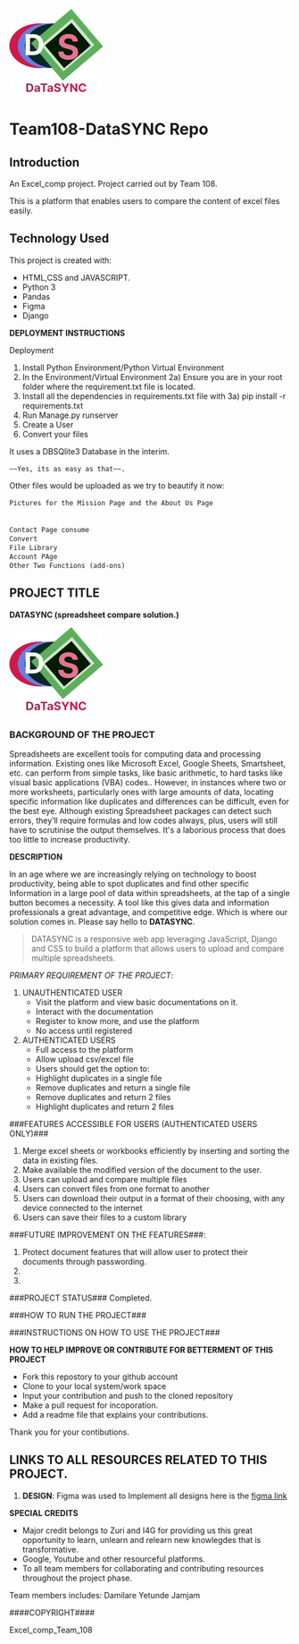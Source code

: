 ![Team_108](ExcelComp/templates/static/images/logo.svg)

# Team108-DataSYNC Repo

## Introduction

An Excel_comp project. Project carried out by Team 108.

This is a platform that enables users to compare the content of excel files easily.

## Technology Used

This project is created with:

- HTML,CSS and JAVASCRIPT.
- Python 3
- Pandas
- Figma
- Django

**DEPLOYMENT INSTRUCTIONS**

Deployment

1. Install Python Environment/Python Virtual Environment
2. In the Environment/Virtual Environment
   2a) Ensure you are in your root folder where the requirement.txt file is located.
3. Install all the dependencies in requirements.txt file with
   3a) pip install -r requirements.txt
4. Run Manage.py runserver
5. Create a User
6. Convert your files

It uses a DBSQlite3 Database in the interim.

    ~~Yes, its as easy as that~~.

Other files would be uploaded as we try to beautify it now:

```
Pictures for the Mission Page and the About Us Page


Contact Page consume
Convert
File Library
Account PAge
Other Two Functions (add-ons)
```

## PROJECT TITLE

**DATASYNC (spreadsheet compare solution.)**

![Team_108](ExcelComp/templates/static/images/logo.svg)

### BACKGROUND OF THE PROJECT

Spreadsheets are excellent tools for computing data and processing information. Existing ones like Microsoft Excel, Google Sheets, Smartsheet, etc. can perform from simple tasks, like basic arithmetic, to hard tasks like visual basic applications (VBA) codes..
However, in instances where two or more worksheets, particularly ones with large amounts of
data, locating specific information like duplicates and differences can be difficult, even for the
best eye. Although existing Spreadsheet packages can detect such errors, they’ll require
formulas and low codes always, plus, users will still have to scrutinise the output themselves.
It's a laborious process that does too little to increase productivity.

**DESCRIPTION**

In an age where we are increasingly relying on technology to boost productivity, being able to spot duplicates and find other specific Information in a large pool of data within spreadsheets, at the tap of a single button becomes a necessity. A tool like this gives data and information professionals a great advantage, and competitive edge.
Which is where our solution comes in.
Please say hello to **DATASYNC**.

> DATASYNC is a responsive web app leveraging JavaScript, Django and CSS to build a platform that allows users to upload and compare multiple spreadsheets.

_PRIMARY REQUIREMENT OF THE PROJECT_:

1. UNAUTHENTICATED USER
   - Visit the platform and view basic documentations on it.
   - Interact with the documentation
   - Register to know more, and use the platform
   - No access until registered
2. AUTHENTICATED USERS
   - Full access to the platform
   - Allow upload csv/excel file
   - Users should get the option to:
   - Highlight duplicates in a single file
   - Remove duplicates and return a single file
   - Remove duplicates and return 2 files
   - Highlight duplicates and return 2 files

###FEATURES ACCESSIBLE FOR USERS (AUTHENTICATED USERS ONLY)###

1. Merge excel sheets or workbooks efficiently by inserting and sorting the data in existing files.
2. Make available the modified version of the document to the user.
3. Users can upload and compare multiple files
4. Users can convert files from one format to another
5. Users can download their output in a format of their choosing, with any device connected to the internet
6. Users can save their files to a custom library

###FUTURE IMPROVEMENT ON THE FEATURES###:

1. Protect document features that will allow user to protect their documents through passwording.
2.
3.

###PROJECT STATUS###
Completed.

###HOW TO RUN THE PROJECT###

###INSTRUCTIONS ON HOW TO USE THE PROJECT###

**HOW TO HELP IMPROVE OR CONTRIBUTE FOR BETTERMENT OF THIS PROJECT**

- Fork this repostory to your github account
- Clone to your local system/work space
- Input your contribution and push to the cloned repository
- Make a pull request for incoporation.
- Add a readme file that explains your contributions.

Thank you for your contibutions.

## LINKS TO ALL RESOURCES RELATED TO THIS PROJECT.

1. **DESIGN**: Figma was used to Implement all designs here is the [figma link](https://www.figma.com/file/Ie8A81XMRsHiodqFwaeTO8/Team_108_excel_comp?node-id=0%3A1)

**SPECIAL CREDITS**

- Major credit belongs to Zuri and I4G for providing us this great opportunity to learn, unlearn and relearn new knowlegdes that is transformative.
- Google, Youtube and other resourceful platforms.
- To all team members for collaborating and contributing resources throughout the project phase.

Team members includes:
Damilare
Yetunde
Jamjam

####COPYRIGHT####

Excel_comp_Team_108

